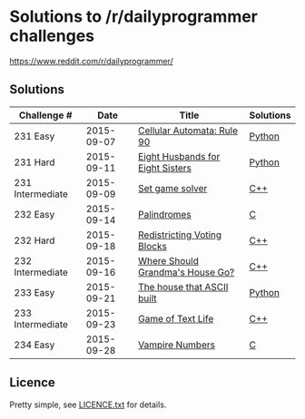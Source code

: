 
# Solutions to /r/dailyprogrammer challenges

https://www.reddit.com/r/dailyprogrammer/


## Solutions

 Challenge # | Date | Title | Solutions 
-------------|------|-------|-----------
231 Easy | 2015-09-07 | [Cellular Automata: Rule 90](https://www.reddit.com/r/dailyprogrammer/comments/3jz8tt/20150907_challenge_213_easy_cellular_automata/) | [Python](231e/main.py)
231 Hard | 2015-09-11 | [Eight Husbands for Eight Sisters ](https://www.reddit.com/r/dailyprogrammer/comments/3kj1v9/20150911_challenge_231_hard_eight_husbands_for/) | [Python](231h/main.py)
231 Intermediate | 2015-09-09 | [Set game solver](https://www.reddit.com/r/dailyprogrammer/comments/3ke4l6/20150909_challenge_231_intermediate_set_game/) | [C++](231i/main.cpp)
232 Easy | 2015-09-14 | [Palindromes](https://www.reddit.com/r/dailyprogrammer/comments/3kx6oh/20150914_challenge_232_easy_palindromes/) | [C](232e/main.c)
232 Hard | 2015-09-18 | [Redistricting Voting Blocks](https://www.reddit.com/r/dailyprogrammer/comments/3lf3i2/20150918_challenge_232_hard_redistricting_voting/) | [C++](232h/main.cpp)
232 Intermediate | 2015-09-16 | [Where Should Grandma's House Go?](https://www.reddit.com/r/dailyprogrammer/comments/3l61vx/20150916_challenge_232_intermediate_where_should/) | [C++](232i/main.cpp)
233 Easy | 2015-09-21 | [The house that ASCII built](https://www.reddit.com/r/dailyprogrammer/comments/3ltee2/20150921_challenge_233_easy_the_house_that_ascii/) | [Python](233e/main.py)
233 Intermediate | 2015-09-23 | [Game of Text Life](https://www.reddit.com/r/dailyprogrammer/comments/3m2vvk/20150923_challenge_233_intermediate_game_of_text/) | [C++](233i/main.cpp)
234 Easy | 2015-09-28 | [Vampire Numbers](https://www.reddit.com/r/dailyprogrammer/comments/3moxid/20150928_challenge_234_easy_vampire_numbers/) | [C](234e/main.c)


## Licence

Pretty simple, see [LICENCE.txt](LICENCE.txt) for details.

